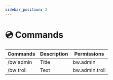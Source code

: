 ```yaml
---
sidebar_position: 2
---
```


# 💿 Commands

| Commands    | Description | Permissions    |
| ----------- | ----------- | -------------- |
| /bw admin   | Title       | bw.admin       |
| /bw troll   | Text        | bw.admin.troll |
